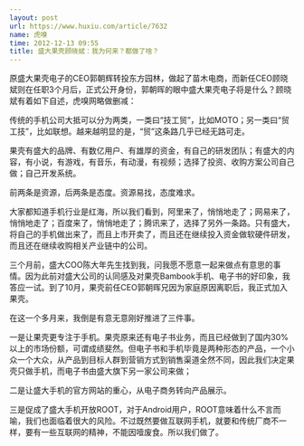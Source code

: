 ```yaml
---
layout: post
url: https://www.huxiu.com/article/7632
name: 虎嗅
time: 2012-12-13 09:55
title: 盛大果壳顾晓斌：我为何来？都做了啥？
---
```

原盛大果壳电子的CEO郭朝辉转投东方园林，做起了苗木电商，而新任CEO顾晓斌则在任职3个月后，正式公开身份，郭朝晖的眼中盛大果壳电子将是什么？顾晓斌有着如下自述，虎嗅网略做删减：

传统的手机公司大抵可以分为两类，一类曰“技工贸”，比如MOTO；另一类曰“贸工技”，比如联想。越来越明显的是，“贸”这条路几乎已经无路可走。

果壳有盛大的品牌、有数亿用户、有雄厚的资金，有自己的研发团队；有盛大的内容，有小说，有游戏，有音乐，有动漫，有视频；选择了投资、收购方案公司自己做；自己开发系统。

前两条是资源，后两条是态度。资源易找，态度难求。

大家都知道手机行业是红海，所以我们看到，阿里来了，悄悄地走了；网易来了，悄悄地走了；百度来了，悄悄地走了；腾讯来了，选择了另外一条路。只有盛大，将自己的手机做出来了，而且上市开卖了，而且还在继续投入资金做软硬件研发，而且还在继续收购相关产业链中的公司。

三个月前，盛大COO陈大年先生找到我，问我愿不愿意一起来做点有意思的事情。因为此前对盛大公司的认同感及对果壳Bambook手机、电子书的好印象，我答应一试。到了10月，果壳前任CEO郭朝晖兄因为家庭原因离职后，我正式加入果壳。

在这一个多月来，我倒是有意无意刚好推进了三件事。

一是让果壳更专注于手机。果壳原来还有电子书业务，而且已经做到了国内30%以上的市场份额，可谓成绩斐然。但电子书和手机毕竟是两种形态的产品，一个小众一个大众，从产品到目标人群到营销方式到销售渠道全然不同，因此我们决定果壳只做手机，而电子书由盛大旗下另一家公司来做；

二是让盛大手机的官方网站的重心，从电子商务转向产品展示。

三是促成了盛大手机开放ROOT，对于Android用户，ROOT意味着什么不言而喻，我们也面临着很大的风险。不过既然要做互联网手机，就要和传统厂商不一样，要有一些互联网的精神，不能因噎废食。所以我们做了。

